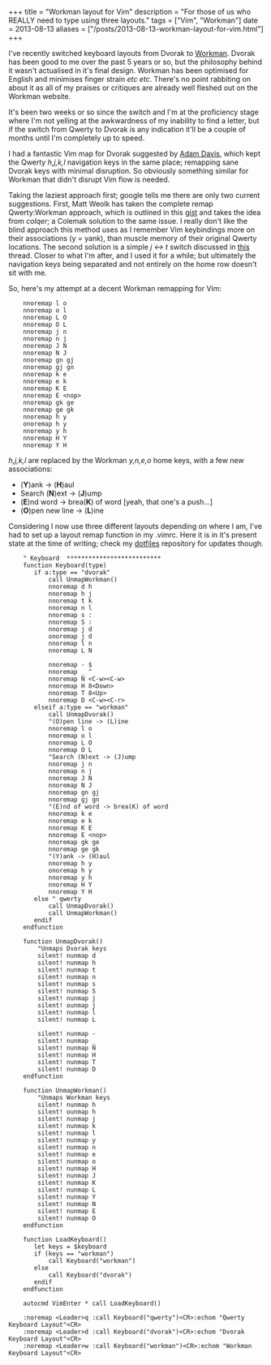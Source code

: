 +++
title = "Workman layout for Vim"
description = "For those of us who REALLY need to type using three layouts."
tags = ["Vim", "Workman"]
date = 2013-08-13
aliases = ["/posts/2013-08-13-workman-layout-for-vim.html"]
+++

I've recently switched keyboard layouts from Dvorak to [Workman](http://www.workmanlayout.com/blog/). Dvorak has been good to me over the past 5 years or so, but the philosophy behind it wasn't actualised in it's final design. Workman has been optimised for English and minimises finger strain *etc etc*. There's no point rabbiting on about it as all of my praises or critiques are already well fleshed out on the Workman website.

<!-- more -->

It's been two weeks or so since the switch and I'm at the proficiency stage where I'm not yelling at the awkwardness of my inability to find a letter, but if the switch from Qwerty to Dvorak is any indication it'll be a couple of months until I'm completely up to speed.

I had a fantastic Vim map for Dvorak suggested by [Adam Davis](http://stackoverflow.com/questions/165231/vim-dvorak-keybindings-rebindings), which kept the Qwerty _h,j,k,l_ navigation keys in the same place; remapping sane Dvorak keys with minimal disruption. So obviously something similar for Workman that didn't disrupt Vim flow is needed.

Taking the laziest approach first; google tells me there are only two current suggestions. First, Matt Weolk has taken the complete remap Qwerty:Workman approach, which is outlined in this [gist](https://gist.github.com/MattWoelk/887861) and takes the idea from _colqer_; a Colemak solution to the same issue. I really don't like the blind approach this method uses as I remember Vim keybindings more on their associations (y = yank), than muscle memory of their original Qwerty locations. The second solution is a simple _j &#8596; t_ switch discussed in [this](http://www.workmanlayout.com/forum/viewtopic.php?id=6) thread. Closer to what I'm after, and I used it for a while; but ultimately the navigation keys being separated and not entirely on the home row doesn't sit with me.

So, here's my attempt at a decent Workman remapping for Vim:

``` vim
    nnoremap l o
    nnoremap o l
    nnoremap L O
    nnoremap O L
    nnoremap j n
    nnoremap n j
    nnoremap J N
    nnoremap N J
    nnoremap gn gj
    nnoremap gj gn
    nnoremap k e
    nnoremap e k
    nnoremap K E
    nnoremap E <nop>
    nnoremap gk ge
    nnoremap ge gk
    nnoremap h y
    onoremap h y
    nnoremap y h
    nnoremap H Y
    nnoremap Y H
```

_h,j,k,l_ are replaced by the Workman _y,n,e,o_ home keys, with a few new associations:

* (__Y__)ank -> (__H__)aul
* Search (__N__)ext -> (__J__)ump
* (__E__)nd word -> brea(__K__) of word [yeah, that one's a push...]
* (__O__)pen new line -> (__L__)ine

Considering I now use three different layouts depending on where I am, I've had to set up a layout remap function in my .vimrc. Here it is in it's present state at the time of writing; check my [dotfiles](https://github.com/Libbum/dotfiles) repository for updates though.

``` vim
    " Keyboard  **************************
    function Keyboard(type)
       if a:type == "dvorak"
           call UnmapWorkman()
           nnoremap d h
           nnoremap h j
           nnoremap t k
           nnoremap n l
           nnoremap s :
           nnoremap S :
           nnoremap j d
           onoremap j d
           nnoremap l n
           nnoremap L N

           nnoremap - $
           nnoremap _ ^
           nnoremap N <C-w><C-w>
           nnoremap H 8<Down>
           nnoremap T 8<Up>
           nnoremap D <C-w><C-r>
       elseif a:type == "workman"
           call UnmapDvorak()
           "(O)pen line -> (L)ine
           nnoremap l o
           nnoremap o l
           nnoremap L O
           nnoremap O L
           "Search (N)ext -> (J)ump
           nnoremap j n
           nnoremap n j
           nnoremap J N
           nnoremap N J
           nnoremap gn gj
           nnoremap gj gn
           "(E)nd of word -> brea(K) of word
           nnoremap k e
           nnoremap e k
           nnoremap K E
           nnoremap E <nop>
           nnoremap gk ge
           nnoremap ge gk
           "(Y)ank -> (H)aul
           nnoremap h y
           onoremap h y
           nnoremap y h
           nnoremap H Y
           nnoremap Y H
       else " qwerty
           call UnmapDvorak()
           call UnmapWorkman()
       endif
    endfunction

    function UnmapDvorak()
        "Unmaps Dvorak keys
        silent! nunmap d
        silent! nunmap h
        silent! nunmap t
        silent! nunmap n
        silent! nunmap s
        silent! nunmap S
        silent! nunmap j
        silent! ounmap j
        silent! nunmap l
        silent! nunmap L

        silent! nunmap -
        silent! nunmap _
        silent! nunmap N
        silent! nunmap H
        silent! nunmap T
        silent! nunmap D
    endfunction

    function UnmapWorkman()
        "Unmaps Workman keys
        silent! nunmap h
        silent! ounmap h
        silent! nunmap j
        silent! nunmap k
        silent! nunmap l
        silent! nunmap y
        silent! nunmap n
        silent! nunmap e
        silent! nunmap o
        silent! nunmap H
        silent! nunmap J
        silent! nunmap K
        silent! nunmap L
        silent! nunmap Y
        silent! nunmap N
        silent! nunmap E
        silent! nunmap O
    endfunction

    function LoadKeyboard()
       let keys = $keyboard
       if (keys == "workman")
           call Keyboard("workman")
       else
           call Keyboard("dvorak")
       endif
    endfunction

    autocmd VimEnter * call LoadKeyboard()

    :noremap <Leader>q :call Keyboard("qwerty")<CR>:echom "Qwerty Keyboard Layout"<CR>
    :noremap <Leader>d :call Keyboard("dvorak")<CR>:echom "Dvorak Keyboard Layout"<CR>
    :noremap <Leader>w :call Keyboard("workman")<CR>:echom "Workman Keyboard Layout"<CR>
```
